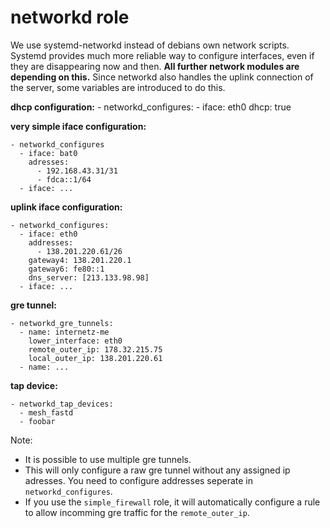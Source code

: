 # networkd role

We use systemd-networkd instead of debians own network scripts. Systemd provides
much more reliable way to configure interfaces, even if they are disappearing
now and then. **All further network modules are depending on this.** Since
networkd also handles the uplink connection of the server, some variables are
introduced to do this.

**dhcp configuration:**
    - networkd_configures:
      - iface: eth0
        dhcp: true

**very simple iface configuration:**

    - networkd_configures
      - iface: bat0
        adresses:
          - 192.168.43.31/31
          - fdca::1/64
      - iface: ...

**uplink iface configuration:**

    - networkd_configures:
      - iface: eth0
        addresses:
          - 138.201.220.61/26
        gateway4: 138.201.220.1
        gateway6: fe80::1
        dns_server: [213.133.98.98]
      - iface: ...


**gre tunnel:**

    - networkd_gre_tunnels:
      - name: internetz-me
        lower_interface: eth0
        remote_outer_ip: 178.32.215.75
        local_outer_ip: 138.201.220.61
      - name: ...

**tap device:**

    - networkd_tap_devices:
      - mesh_fastd
      - foobar


Note:

- It is possible to use multiple gre tunnels.
- This will only configure a raw gre tunnel without any assigned ip adresses.
  You need to configure addresses seperate in ```networkd_configures```.
- If you use the ```simple_firewall``` role, it will automatically configure
  a rule to allow incomming gre traffic for the ```remote_outer_ip```.
